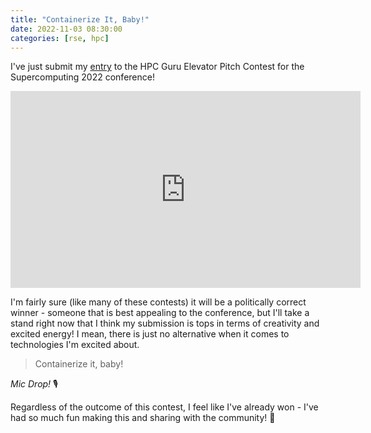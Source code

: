 ```yaml
---
title: "Containerize It, Baby!"
date: 2022-11-03 08:30:00
categories: [rse, hpc]
---
```


I've just submit my <a href="https://twitter.com/vsoch/status/1588215058009464832" target="_blank">entry</a> to the HPC Guru Elevator Pitch Contest for the Supercomputing 2022 conference!

<iframe width="560" height="315" src="https://www.youtube.com/embed/_QIWRyAfoV8" title="YouTube video player" frameborder="0" allow="accelerometer; autoplay; clipboard-write; encrypted-media; gyroscope; picture-in-picture" allowfullscreen></iframe>

I'm fairly sure (like many of these contests) it will be a politically correct winner - someone that is best appealing
to the conference, but I'll take a stand right now that I think my submission is tops in terms of creativity
and excited energy! I mean, there is just no alternative when it comes to technologies I'm excited about.

> Containerize it, baby!

*Mic Drop!* 🎙️

Regardless of the outcome of this contest, I feel like I've already won - I've had so much fun making this and sharing with the community! 🎉️
